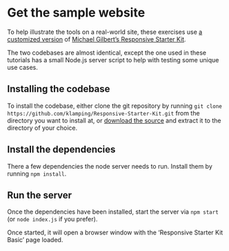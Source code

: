 # Get the sample website

To help illustrate the tools on a real-world site, these exercises use [a customized version](https://github.com/klamping/Responsive-Starter-Kit) of [Michael Gilbert’s Responsive Starter Kit](https://github.com/mpgilbertusa/Responsive-Starter-Kit). 

The two codebases are almost identical, except the one used in these tutorials has a small Node.js server script to help with testing some unique use cases.

## Installing the codebase

To install the codebase, either clone the git repository by running `git clone https://github.com/klamping/Responsive-Starter-Kit.git` from the directory you want to install at, or [download the source](https://github.com/klamping/Responsive-Starter-Kit/archive/master.zip) and extract it to the directory of your choice.

## Install the dependencies

There a few dependencies the node server needs to run. Install them by running `npm install`.

## Run the server

Once the dependencies have been installed, start the server via `npm start` (or `node index.js` if you prefer). 

Once started, it will open a browser window with the ‘Responsive Starter Kit Basic’ page loaded.
